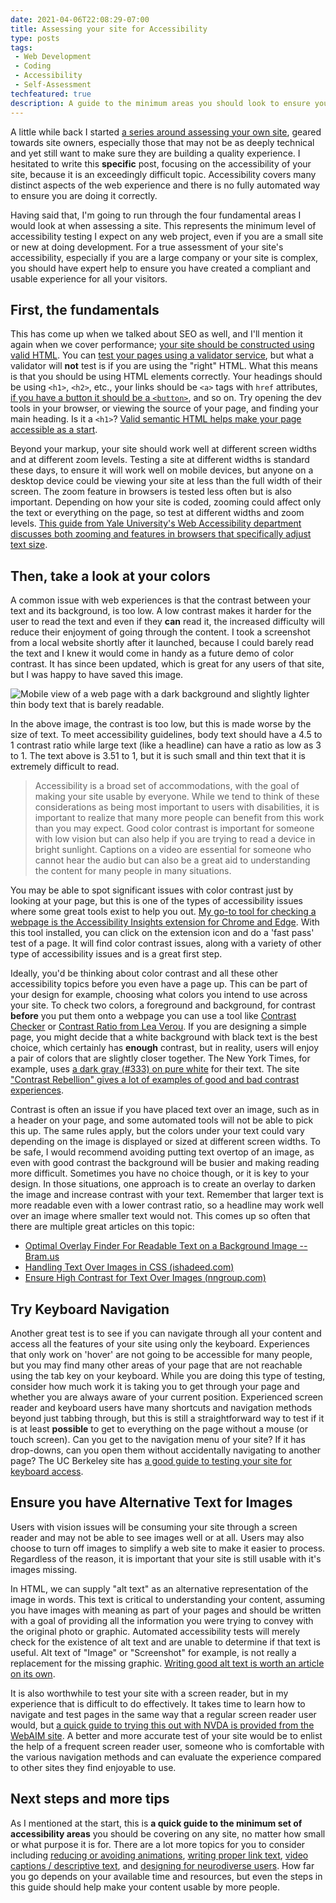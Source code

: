 ```yaml
---
date: 2021-04-06T22:08:29-07:00
title: Assessing your site for Accessibility
type: posts
tags:
 - Web Development
 - Coding
 - Accessibility
 - Self-Assessment
techfeatured: true
description: A guide to the minimum areas you should look to ensure your site is usable by everyone.
---
```


A little while back I started [a series around assessing your own site](/blog/site-assessments/),
geared towards site owners, especially those that may not be as deeply
technical and yet still want to make sure they are building a quality
experience. I hesitated to write this **specific** post, focusing on the
accessibility of your site, because it is an exceedingly difficult
topic. Accessibility covers many distinct aspects of the web experience
and there is no fully automated way to ensure you are doing it
correctly.

Having said that, I'm going to run through the four fundamental areas I
would look at when assessing a site. This represents the minimum level
of accessibility testing I expect on any web project, even if you are a
small site or new at doing development. For a true assessment of your
site's accessibility, especially if you are a large company or your site
is complex, you should have expert help to ensure you have created a
compliant and usable experience for all your visitors.

## First, the fundamentals

This has come up when we talked about SEO as well, and I'll mention it
again when we cover performance; [your site should be constructed using
valid
HTML](/blog/assessing-your-site-for-seo/#valid-html).
You can [test your pages using a validator
service](https://validator.w3.org/), but what a validator will **not**
test is if you are using the "right" HTML. What this means is that you
should be using HTML elements correctly. Your headings should be using
`<h1>`, `<h2>`, etc., your links should be `<a>` tags with `href`
attributes, [if you have a button it should be a
`<button>`](https://marcysutton.com/links-vs-buttons-in-modern-web-applications),
and so on. Try opening the dev tools in your browser, or viewing the
source of your page, and finding your main heading. Is it a `<h1>`?
[Valid semantic HTML helps make your page accessible as a
start](https://developer.mozilla.org/en-US/docs/Learn/Accessibility/HTML).

Beyond your markup, your site should work well at different screen
widths and at different zoom levels. Testing a site at different widths
is standard these days, to ensure it will work well on mobile devices,
but anyone on a desktop device could be viewing your site at less than
the full width of their screen. The zoom feature in browsers is tested
less often but is also important. Depending on how your site is coded,
zooming could affect only the text or everything on the page, so test at
different widths and zoom levels. [This guide from Yale University's Web
Accessibility department discusses both zooming and features in browsers
that specifically adjust text
size](https://usability.yale.edu/web-accessibility/articles/zoom-resizing-text).

## Then, take a look at your colors

A common issue with web experiences is that the contrast between your
text and its background, is too low. A low contrast makes it harder for
the user to read the text and even if they **can** read it, the
increased difficulty will reduce their enjoyment of going through the
content. I took a screenshot from a local website shortly after it
launched, because I could barely read the text and I knew it would come
in handy as a future demo of color contrast. It has since been updated,
which is great for any users of that site, but I was happy to have saved
this image.

![Mobile view of a web page with a dark background and slightly lighter
thin body text that is barely readable.](/images/AlesAndTails.jpg)

In the above image, the contrast is too low, but this is made worse by
the size of text. To meet accessibility guidelines, body text should
have a 4.5 to 1 contrast ratio while large text (like a headline) can
have a ratio as low as 3 to 1. The text above is 3.51 to 1, but it is
such small and thin text that it is extremely difficult to read.

> Accessibility is a broad set of accommodations, with the goal of
> making your site usable by everyone. While we tend to think of these
> considerations as being most important to users with disabilities, it
> is important to realize that many more people can benefit from this
> work than you may expect. Good color contrast is important for someone
> with low vision but can also help if you are trying to read a device
> in bright sunlight. Captions on a video are essential for someone who
> cannot hear the audio but can also be a great aid to understanding the
> content for many people in many situations.

You may be able to spot significant issues with color contrast just by
looking at your page, but this is one of the types of accessibility
issues where some great tools exist to help you out. [My go-to tool for
checking a webpage is the Accessibility Insights extension for Chrome
and Edge](https://accessibilityinsights.io/docs/en/web/overview/). With
this tool installed, you can click on the extension icon and do a 'fast
pass' test of a page. It will find color contrast issues, along with a
variety of other type of accessibility issues and is a great first step.

Ideally, you'd be thinking about color contrast and all these other
accessibility topics before you even have a page up. This can be part of
your design for example, choosing what colors you intend to use across
your site. To check two colors, a foreground and background, for
contrast **before** you put them onto a webpage you can use a tool like
[Contrast Checker](https://contrastchecker.com/) or [Contrast Ratio from
Lea Verou](https://contrast-ratio.com/). If you are designing a simple
page, you might decide that a white background with black text is the
best choice, which certainly has **enough** contrast, but in reality,
users will enjoy a pair of colors that are slightly closer together. The
New York Times, for example, uses [a dark gray (\#333) on pure
white](https://contrast-ratio.com/#white-on-%23333) for their text. The
site ["Contrast Rebellion" gives a lot of examples of good and bad
contrast experiences](https://contrastrebellion.com/).

Contrast is often an issue if you have placed text over an image, such
as in a header on your page, and some automated tools will not be able
to pick this up. The same rules apply, but the colors under your text
could vary depending on the image is displayed or sized at different
screen widths. To be safe, I would recommend avoiding putting text
overtop of an image, as even with good contrast the background will be
busier and making reading more difficult. Sometimes you have no choice
though, or it is key to your design. In those situations, one approach
is to create an overlay to darken the image and increase contrast with
your text. Remember that larger text is more readable even with a lower
contrast ratio, so a headline may work well over an image where smaller
text would not. This comes up so often that there are multiple great
articles on this topic:

- [Optimal Overlay Finder For Readable Text on a Background Image --
  Bram.us](https://www.bram.us/2021/01/06/optimal-overlay-finder-for-readable-text-on-a-background-image/)
- [Handling Text Over Images in CSS
  (ishadeed.com)](https://ishadeed.com/article/handling-text-over-image-css/)
- [Ensure High Contrast for Text Over Images
  (nngroup.com)](https://www.nngroup.com/articles/text-over-images/)

## Try Keyboard Navigation

Another great test is to see if you can navigate through all your
content and access all the features of your site using only the
keyboard. Experiences that only work on 'hover' are not going to be
accessible for many people, but you may find many other areas of your
page that are not reachable using the tab key on your keyboard. While
you are doing this type of testing, consider how much work it is taking
you to get through your page and whether you are always aware of your
current position. Experienced screen reader and keyboard users have many
shortcuts and navigation methods beyond just tabbing through, but this
is still a straightforward way to test if it is at least **possible** to
get to everything on the page without a mouse (or touch screen). Can you
get to the navigation menu of your site? If it has drop-downs, can you
open them without accidentally navigating to another page? The UC
Berkeley site has [a good guide to testing your site for keyboard
access](https://webaccess.berkeley.edu/resources/tips-and-how-tos/how-do-keyboard-testing).

## Ensure you have Alternative Text for Images

Users with vision issues will be consuming your site through a screen
reader and may not be able to see images well or at all. Users may also
choose to turn off images to simplify a web site to make it easier to
process. Regardless of the reason, it is important that your site is
still usable with it's images missing.

In HTML, we can supply "alt text" as an alternative representation of
the image in words. This text is critical to understanding your content,
assuming you have images with meaning as part of your pages and should
be written with a goal of providing all the information you were trying
to convey with the original photo or graphic. Automated accessibility
tests will merely check for the existence of alt text and are unable to
determine if that text is useful. Alt text of "Image" or "Screenshot"
for example, is not really a replacement for the missing graphic.
[Writing good alt text is worth an article on its
own](https://www.deque.com/blog/great-alt-text-introduction/).

It is also worthwhile to test your site with a screen reader, but in my
experience that is difficult to do effectively. It takes time to learn
how to navigate and test pages in the same way that a regular screen
reader user would, but [a quick guide to trying this out with NVDA is
provided from the WebAIM site](https://webaim.org/articles/nvda/). A
better and more accurate test of your site would be to enlist the help
of a frequent screen reader user, someone who is comfortable with the
various navigation methods and can evaluate the experience compared to
other sites they find enjoyable to use.

## Next steps and more tips

As I mentioned at the start, this is **a quick guide to the minimum set
of accessibility areas** you should be covering on any site, no matter
how small or what purpose it is for. There are a lot more topics for you
to consider including [reducing or avoiding
animations](https://www.thinkcompany.com/blog/leverage-reduced-motion-for-more-accessible-web-animation/),
[writing proper link text](https://accessibility.psu.edu/linktext/),
[video captions / descriptive
text](https://www.washington.edu/accessibility/videos/), and [designing
for neurodiverse
users](https://www.editorx.com/shaping-design/article/what-is-neurodiversity-in-web-design).
How far you go depends on your available time and resources, but even
the steps in this guide should help make your content usable by more
people.
